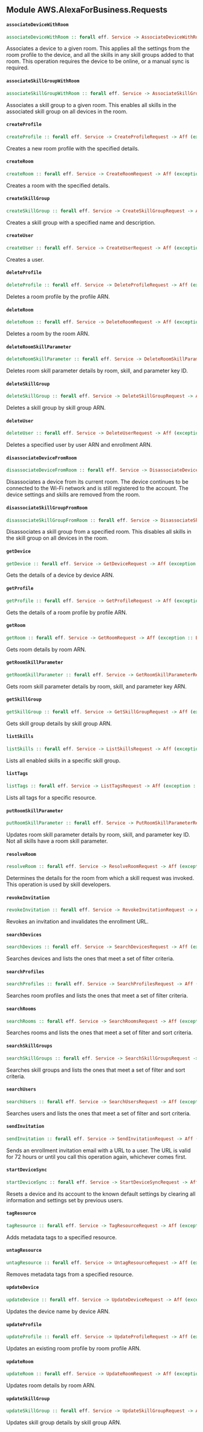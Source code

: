 ## Module AWS.AlexaForBusiness.Requests

#### `associateDeviceWithRoom`

``` purescript
associateDeviceWithRoom :: forall eff. Service -> AssociateDeviceWithRoomRequest -> Aff (exception :: EXCEPTION | eff) AssociateDeviceWithRoomResponse
```

<p>Associates a device to a given room. This applies all the settings from the room profile to the device, and all the skills in any skill groups added to that room. This operation requires the device to be online, or a manual sync is required. </p>

#### `associateSkillGroupWithRoom`

``` purescript
associateSkillGroupWithRoom :: forall eff. Service -> AssociateSkillGroupWithRoomRequest -> Aff (exception :: EXCEPTION | eff) AssociateSkillGroupWithRoomResponse
```

<p>Associates a skill group to a given room. This enables all skills in the associated skill group on all devices in the room.</p>

#### `createProfile`

``` purescript
createProfile :: forall eff. Service -> CreateProfileRequest -> Aff (exception :: EXCEPTION | eff) CreateProfileResponse
```

<p>Creates a new room profile with the specified details.</p>

#### `createRoom`

``` purescript
createRoom :: forall eff. Service -> CreateRoomRequest -> Aff (exception :: EXCEPTION | eff) CreateRoomResponse
```

<p>Creates a room with the specified details.</p>

#### `createSkillGroup`

``` purescript
createSkillGroup :: forall eff. Service -> CreateSkillGroupRequest -> Aff (exception :: EXCEPTION | eff) CreateSkillGroupResponse
```

<p>Creates a skill group with a specified name and description.</p>

#### `createUser`

``` purescript
createUser :: forall eff. Service -> CreateUserRequest -> Aff (exception :: EXCEPTION | eff) CreateUserResponse
```

<p>Creates a user.</p>

#### `deleteProfile`

``` purescript
deleteProfile :: forall eff. Service -> DeleteProfileRequest -> Aff (exception :: EXCEPTION | eff) DeleteProfileResponse
```

<p>Deletes a room profile by the profile ARN.</p>

#### `deleteRoom`

``` purescript
deleteRoom :: forall eff. Service -> DeleteRoomRequest -> Aff (exception :: EXCEPTION | eff) DeleteRoomResponse
```

<p>Deletes a room by the room ARN.</p>

#### `deleteRoomSkillParameter`

``` purescript
deleteRoomSkillParameter :: forall eff. Service -> DeleteRoomSkillParameterRequest -> Aff (exception :: EXCEPTION | eff) DeleteRoomSkillParameterResponse
```

<p>Deletes room skill parameter details by room, skill, and parameter key ID.</p>

#### `deleteSkillGroup`

``` purescript
deleteSkillGroup :: forall eff. Service -> DeleteSkillGroupRequest -> Aff (exception :: EXCEPTION | eff) DeleteSkillGroupResponse
```

<p>Deletes a skill group by skill group ARN.</p>

#### `deleteUser`

``` purescript
deleteUser :: forall eff. Service -> DeleteUserRequest -> Aff (exception :: EXCEPTION | eff) DeleteUserResponse
```

<p>Deletes a specified user by user ARN and enrollment ARN.</p>

#### `disassociateDeviceFromRoom`

``` purescript
disassociateDeviceFromRoom :: forall eff. Service -> DisassociateDeviceFromRoomRequest -> Aff (exception :: EXCEPTION | eff) DisassociateDeviceFromRoomResponse
```

<p>Disassociates a device from its current room. The device continues to be connected to the Wi-Fi network and is still registered to the account. The device settings and skills are removed from the room.</p>

#### `disassociateSkillGroupFromRoom`

``` purescript
disassociateSkillGroupFromRoom :: forall eff. Service -> DisassociateSkillGroupFromRoomRequest -> Aff (exception :: EXCEPTION | eff) DisassociateSkillGroupFromRoomResponse
```

<p>Disassociates a skill group from a specified room. This disables all skills in the skill group on all devices in the room.</p>

#### `getDevice`

``` purescript
getDevice :: forall eff. Service -> GetDeviceRequest -> Aff (exception :: EXCEPTION | eff) GetDeviceResponse
```

<p>Gets the details of a device by device ARN.</p>

#### `getProfile`

``` purescript
getProfile :: forall eff. Service -> GetProfileRequest -> Aff (exception :: EXCEPTION | eff) GetProfileResponse
```

<p>Gets the details of a room profile by profile ARN.</p>

#### `getRoom`

``` purescript
getRoom :: forall eff. Service -> GetRoomRequest -> Aff (exception :: EXCEPTION | eff) GetRoomResponse
```

<p>Gets room details by room ARN.</p>

#### `getRoomSkillParameter`

``` purescript
getRoomSkillParameter :: forall eff. Service -> GetRoomSkillParameterRequest -> Aff (exception :: EXCEPTION | eff) GetRoomSkillParameterResponse
```

<p>Gets room skill parameter details by room, skill, and parameter key ARN.</p>

#### `getSkillGroup`

``` purescript
getSkillGroup :: forall eff. Service -> GetSkillGroupRequest -> Aff (exception :: EXCEPTION | eff) GetSkillGroupResponse
```

<p>Gets skill group details by skill group ARN.</p>

#### `listSkills`

``` purescript
listSkills :: forall eff. Service -> ListSkillsRequest -> Aff (exception :: EXCEPTION | eff) ListSkillsResponse
```

<p>Lists all enabled skills in a specific skill group.</p>

#### `listTags`

``` purescript
listTags :: forall eff. Service -> ListTagsRequest -> Aff (exception :: EXCEPTION | eff) ListTagsResponse
```

<p>Lists all tags for a specific resource.</p>

#### `putRoomSkillParameter`

``` purescript
putRoomSkillParameter :: forall eff. Service -> PutRoomSkillParameterRequest -> Aff (exception :: EXCEPTION | eff) PutRoomSkillParameterResponse
```

<p>Updates room skill parameter details by room, skill, and parameter key ID. Not all skills have a room skill parameter.</p>

#### `resolveRoom`

``` purescript
resolveRoom :: forall eff. Service -> ResolveRoomRequest -> Aff (exception :: EXCEPTION | eff) ResolveRoomResponse
```

<p>Determines the details for the room from which a skill request was invoked. This operation is used by skill developers.</p>

#### `revokeInvitation`

``` purescript
revokeInvitation :: forall eff. Service -> RevokeInvitationRequest -> Aff (exception :: EXCEPTION | eff) RevokeInvitationResponse
```

<p>Revokes an invitation and invalidates the enrollment URL.</p>

#### `searchDevices`

``` purescript
searchDevices :: forall eff. Service -> SearchDevicesRequest -> Aff (exception :: EXCEPTION | eff) SearchDevicesResponse
```

<p>Searches devices and lists the ones that meet a set of filter criteria.</p>

#### `searchProfiles`

``` purescript
searchProfiles :: forall eff. Service -> SearchProfilesRequest -> Aff (exception :: EXCEPTION | eff) SearchProfilesResponse
```

<p>Searches room profiles and lists the ones that meet a set of filter criteria.</p>

#### `searchRooms`

``` purescript
searchRooms :: forall eff. Service -> SearchRoomsRequest -> Aff (exception :: EXCEPTION | eff) SearchRoomsResponse
```

<p>Searches rooms and lists the ones that meet a set of filter and sort criteria.</p>

#### `searchSkillGroups`

``` purescript
searchSkillGroups :: forall eff. Service -> SearchSkillGroupsRequest -> Aff (exception :: EXCEPTION | eff) SearchSkillGroupsResponse
```

<p>Searches skill groups and lists the ones that meet a set of filter and sort criteria.</p>

#### `searchUsers`

``` purescript
searchUsers :: forall eff. Service -> SearchUsersRequest -> Aff (exception :: EXCEPTION | eff) SearchUsersResponse
```

<p>Searches users and lists the ones that meet a set of filter and sort criteria.</p>

#### `sendInvitation`

``` purescript
sendInvitation :: forall eff. Service -> SendInvitationRequest -> Aff (exception :: EXCEPTION | eff) SendInvitationResponse
```

<p>Sends an enrollment invitation email with a URL to a user. The URL is valid for 72 hours or until you call this operation again, whichever comes first. </p>

#### `startDeviceSync`

``` purescript
startDeviceSync :: forall eff. Service -> StartDeviceSyncRequest -> Aff (exception :: EXCEPTION | eff) StartDeviceSyncResponse
```

<p>Resets a device and its account to the known default settings by clearing all information and settings set by previous users.</p>

#### `tagResource`

``` purescript
tagResource :: forall eff. Service -> TagResourceRequest -> Aff (exception :: EXCEPTION | eff) TagResourceResponse
```

<p>Adds metadata tags to a specified resource.</p>

#### `untagResource`

``` purescript
untagResource :: forall eff. Service -> UntagResourceRequest -> Aff (exception :: EXCEPTION | eff) UntagResourceResponse
```

<p>Removes metadata tags from a specified resource.</p>

#### `updateDevice`

``` purescript
updateDevice :: forall eff. Service -> UpdateDeviceRequest -> Aff (exception :: EXCEPTION | eff) UpdateDeviceResponse
```

<p>Updates the device name by device ARN.</p>

#### `updateProfile`

``` purescript
updateProfile :: forall eff. Service -> UpdateProfileRequest -> Aff (exception :: EXCEPTION | eff) UpdateProfileResponse
```

<p>Updates an existing room profile by room profile ARN.</p>

#### `updateRoom`

``` purescript
updateRoom :: forall eff. Service -> UpdateRoomRequest -> Aff (exception :: EXCEPTION | eff) UpdateRoomResponse
```

<p>Updates room details by room ARN.</p>

#### `updateSkillGroup`

``` purescript
updateSkillGroup :: forall eff. Service -> UpdateSkillGroupRequest -> Aff (exception :: EXCEPTION | eff) UpdateSkillGroupResponse
```

<p>Updates skill group details by skill group ARN.</p>


